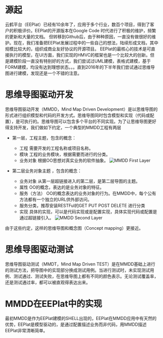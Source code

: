 # 源起
云鹤平台（EEPlat）已经有10余年了，应用于多个行业，数百个项目，得到了客户的积极评价。EEPlat的开源版本在Google Code 时代进行了积极的维护，频繁的更新和大量的文档。
但转移到Github后，由于种种原因，一直没有做很好的维护。现在，我们准备把EEPlat发展过程中的一些自己的想法，陆续形成文档，其中规模比较大的，组织成商业友好协议的开源项目。
EEPlat的最核心的技术是可直接执行的模型，在UI方面，我们实现的HMVC的框架也是一个比较大的创新。但是建模阶段一直没有特别好的方式，我们尝试过UML建模，表格式建模，基于FORM建模，均没有达到理想状态。。。直到2016年的下半年我们尝试通过思维导图进行建模，发现还是一个不错的注意。

# 思维导图驱动开发
 
 思维导图驱动开发（MMDD，Mind Map Driven Development）是以思维导图的形式进行组织模型和代码的开发方式。思维导图同时包含模型和实现（代码或配置），是可执行的。思维导图可以包含多个平台的不同实现。为了让思维导图更好得支持开发，我们做如下约定，一个典型的MMDD工程有两层
 
* 第一层，工程主题，包含的概念：
  
	* 工程 需要开发的工程名称或项目名称。
	* 模块  工程的业务模块，根据需要而进行的分类。
	* 业务对象  根据OO思想对真实业务的软件抽象。
![MMDD First Layer](https://weikexin.github.io/images/MMDD1.jpg)
 
 * 第二层业务对象主题 ，包含的概念：

	* 业务对象 从第一层超链接进入的第二层，是第二层导图的主题。
	* 属性  OO的概念，表达的是业务对象的特征。
	* 服务（方法）  OO的概念表达的业务对象的行为。在MMDD中，每个公有方法都有一个独立的URL供外部访问。
	* 服务分类，推荐安装RESTFul的GET PUT POST DELETE 进行分类
	* 实现  具体的实现，可以是代码实现或是配置实现，具体实现代码或配置是通过超链接引入。
![MMDD Second Layer](https://weikexin.github.io/images/MMDD2.jpg)

 
由于这些约定，这样的思维导图和概念图（Concept mapping）更接近。 
 
# 思维导图驱动测试

思维导图驱动测试（MMDT，Mind Map Driven TEST）是在MMDD基础上进行的测试方法，把导图中的实现部分换成测试用例。当进行测试时，未实现测试用例、测试通过、测试失败，在思维导图上都有不同的颜色表示。无论测试覆盖率，还是测试通过率，都可以被直观得表达出来。

# MMDD在EEPlat中的实现
    
最初MMDD是作为EEPlat建模的SHELL出现的，EEPlat在MMDD应用中有天然的优势，EEPlat是模型驱动的，是通过配置描述业务而非代码，用MMDD描述EEPlat非常清晰简单。


